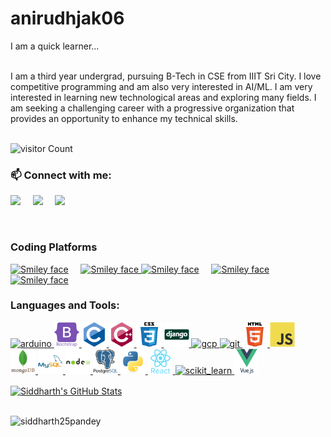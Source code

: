 # anirudhjak06
I am a quick learner... 

<br>
<div> I am a third year undergrad, pursuing B-Tech in CSE from IIIT Sri City. I love competitive programming and am also very interested in AI/ML. I am very interested in learning new technological areas and exploring many fields. I am seeking a challenging career with a progressive organization that provides an opportunity to enhance my technical skills.</div>
<br>
 
![visitor Count](https://visitor-badge.laobi.icu/badge?page_id=siddharth25pandey.siddharth25pandey)

<h3 align="left"> 📫 Connect with me:</h3>
 <p align="left">
  <a target="_blank"href="https://www.linkedin.com/in/anirudhjak06/"><img src="https://img.shields.io/badge/linkedin-%230077B5.svg?&style=for-the-badge&logo=linkedin&logoColor=white" /></a>&nbsp;&nbsp;&nbsp;&nbsp;
  <a target="_blank"href="https://twitter.com/JakhotiaAnirudh"><img src="https://img.shields.io/badge/twitter-%231DA1F2.svg?&style=for-the-badge&logo=twitter&logoColor=white" /></a>&nbsp;&nbsp;&nbsp;&nbsp;
  <a href="mailto:siddharth25pandey@gmail.com"><img src="https://img.shields.io/badge/Gmail-D14836?style=for-the-badge&logo=gmail&logoColor=white" /></a>&nbsp;&nbsp;&nbsp;&nbsp;
 </p>
 <br>
<h3 align="left">Coding Platforms</h3>
 <p align="left">
<a href="https://codeforces.com/profile/siddharth_25"><img src="https://codeforces.com/predownloaded/5e/dc/5edc32f14ac7809b412e8a4557741b5f2c7c09d4.png" alt="Smiley face" height="80" width="100"></a>&nbsp;&nbsp;&nbsp;&nbsp;
<a href="https://www.codechef.com/users/siddharth_25"><img src="https://s3.amazonaws.com/codechef_shared/misc/fb-image-icon.png" alt="Smiley face" height ="100"  width="100">
 <a href="https://www.hackerrank.com/siddharth25pand1"><img src="https://s3.amazonaws.com/sr-marketplace-prod/wp-content/uploads/2015/08/hackerrank.jpg" alt="Smiley face" height ="100" width="100"></a>&nbsp;&nbsp;&nbsp;&nbsp;
 <a href="https://app.codesignal.com/profile/siddharth166"><img src="https://codesignal.com/wp-content/uploads/2020/11/CoodeSignal_Logo_Long_Blue.svg" alt="Smiley face" height="100" width="100"></a>&nbsp;&nbsp;&nbsp;&nbsp;
<a href="https://sid293571351.wordpress.com"><img src="https://sid293571351.files.wordpress.com/2020/05/cropped-sidblog-logo.png" alt="Smiley face" height ="100" width="100"></a>&nbsp;&nbsp;&nbsp;&nbsp;
</p>

<h3 align="left">Languages and Tools:</h3>
<p align="left"> <a href="https://www.arduino.cc/" target="_blank"> <img src="https://cdn.worldvectorlogo.com/logos/arduino-1.svg" alt="arduino" width="40" height="40"/> </a> <a href="https://getbootstrap.com" target="_blank"> <img src="https://raw.githubusercontent.com/devicons/devicon/master/icons/bootstrap/bootstrap-plain-wordmark.svg" alt="bootstrap" width="40" height="40"/> </a> <a href="https://www.cprogramming.com/" target="_blank"> <img src="https://raw.githubusercontent.com/devicons/devicon/master/icons/c/c-original.svg" alt="c" width="40" height="40"/> </a> <a href="https://www.w3schools.com/cpp/" target="_blank"> <img src="https://raw.githubusercontent.com/devicons/devicon/master/icons/cplusplus/cplusplus-original.svg" alt="cplusplus" width="40" height="40"/> </a> <a href="https://www.w3schools.com/css/" target="_blank"> <img src="https://raw.githubusercontent.com/devicons/devicon/master/icons/css3/css3-original-wordmark.svg" alt="css3" width="40" height="40"/> </a> <a href="https://www.djangoproject.com/" target="_blank"> <img src="https://raw.githubusercontent.com/devicons/devicon/master/icons/django/django-original.svg" alt="django" width="40" height="40"/> </a> <a href="https://cloud.google.com" target="_blank"> <img src="https://www.vectorlogo.zone/logos/google_cloud/google_cloud-icon.svg" alt="gcp" width="40" height="40"/> </a> <a href="https://git-scm.com/" target="_blank"> <img src="https://www.vectorlogo.zone/logos/git-scm/git-scm-icon.svg" alt="git" width="40" height="40"/> </a> <a href="https://www.w3.org/html/" target="_blank"> <img src="https://raw.githubusercontent.com/devicons/devicon/master/icons/html5/html5-original-wordmark.svg" alt="html5" width="40" height="40"/> </a> <a href="https://developer.mozilla.org/en-US/docs/Web/JavaScript" target="_blank"> <img src="https://raw.githubusercontent.com/devicons/devicon/master/icons/javascript/javascript-original.svg" alt="javascript" width="40" height="40"/> </a> <br> <a href="https://www.mongodb.com/" target="_blank"> <img src="https://raw.githubusercontent.com/devicons/devicon/master/icons/mongodb/mongodb-original-wordmark.svg" alt="mongodb" width="40" height="40"/> </a> <a href="https://www.mysql.com/" target="_blank"> <img src="https://raw.githubusercontent.com/devicons/devicon/master/icons/mysql/mysql-original-wordmark.svg" alt="mysql" width="40" height="40"/> </a> <a href="https://nodejs.org" target="_blank"> <img src="https://raw.githubusercontent.com/devicons/devicon/master/icons/nodejs/nodejs-original-wordmark.svg" alt="nodejs" width="40" height="40"/> </a> <a href="https://www.postgresql.org" target="_blank"> <img src="https://raw.githubusercontent.com/devicons/devicon/master/icons/postgresql/postgresql-original-wordmark.svg" alt="postgresql" width="40" height="40"/> </a> <a href="https://www.python.org" target="_blank"> <img src="https://raw.githubusercontent.com/devicons/devicon/master/icons/python/python-original.svg" alt="python" width="40" height="40"/> </a> <a href="https://reactjs.org/" target="_blank"> <img src="https://raw.githubusercontent.com/devicons/devicon/master/icons/react/react-original-wordmark.svg" alt="react" width="40" height="40"/> </a> <a href="https://scikit-learn.org/" target="_blank"> <img src="https://upload.wikimedia.org/wikipedia/commons/0/05/Scikit_learn_logo_small.svg" alt="scikit_learn" width="40" height="40"/> </a> <a href="https://vuejs.org/" target="_blank"> <img src="https://raw.githubusercontent.com/devicons/devicon/master/icons/vuejs/vuejs-original-wordmark.svg" alt="vuejs" width="40" height="40"/> </a> </p>

<a href="https://github.com/siddharth25pandey/siddharth25pandey">
  <img align="center" src="https://github-readme-stats.vercel.app/api?username=siddharth25pandey&show_icons=true&line_height=27&count_private=true&title_color=ffffff&text_color=c9cacc&icon_color=2bbc8a&bg_color=1d1f21" alt="Siddharth's GitHub Stats" />
<br>

 <br>
 <p><img align="left" src="https://github-readme-stats.vercel.app/api/top-langs?username=siddharth25pandey&show_icons=true&locale=en&layout=compact" alt="siddharth25pandey" /></p>
 <br>




